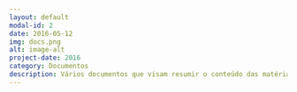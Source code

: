 ```yaml
---
layout: default
modal-id: 2
date: 2016-05-12
img: docs.png
alt: image-alt
project-date: 2016
category: Documentos
description: Vários documentos que visam resumir o conteúdo das matérias do curso de Bacharelado em Tecnologia da Informação da Universidade Federal do Rio Grande do Norte. O objetivo é estar sempre adicionando mais documentos para que os próximos alunos dessas disciplinas possam ter uma base e um caminho bom para estudar. <a href="hhttps://github.com/YuriAlessandro/BTI-Documents">Clique aqui</a> para seguir para o repositório no GitHub.
---
```

